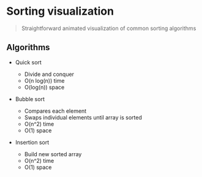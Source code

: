# Sorting visualization

> Straightforward animated visualization of common sorting algorithms

## Algorithms

- Quick sort
  - Divide and conquer
  - O(n log(n)) time
  - O(log(n)) space

- Bubble sort
  - Compares each element
  - Swaps individual elements until array is sorted
  - O(n^2) time
  - O(1) space

- Insertion sort
  - Build new sorted array
  - O(n^2) time
  - O(1) space
